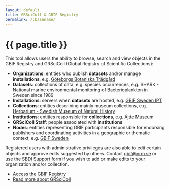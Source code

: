 ```yaml
---
layout: default
title: GRSciColl & GBIF Registry
permalink: /:basename/
---
```


# {{ page.title }}

This tool allows users the ability to browse, search and view objects in the GBIF Registry and GRSciColl (Global Registry of Scientific Collections):

- **Organizations**: entities who publish **datasets** and/or manage **installations**, e.g. [Göteborgs Botaniska Trädgård](https://registry.gbif.org/organization/605216c1-db1e-45f1-b788-0410dbf7be96)
- **Datasets**: collections of data, e.g. species occurrences, e.g. SHARK - National marine environmental monitoring of Bacterioplankton in Sweden since 1989
- **Installations**: servers when **datasets** are hosted, e.g. [GBIF Sweden IPT](https://registry.gbif.org/organization/4c415e40-1e21-11de-9e40-a0d6ecebb8bf)
- **Collections**: entities describing mainly museum collections, e.g. [Herbarium - Swedish Museum of Natural History](https://registry.gbif.org/organization/6ba9a8cc-513a-4a51-bf93-6f5de8040a96)
- **Institutions**: entities responsible for **collections**, e.g. [Ájtte Museum](https://registry.gbif.org/organization/c4c9ac9e-8d6b-4047-99aa-40e0bd8e8720)
- **GRSciColl Staff**: people associated with **institutions**
- **Nodes**: entities representing GBIF participants responsible for endorsing publishers and coordinating activities in a geographic or thematic context, e.g. [GBIF Sweden](https://registry.gbif.org/node/a0b3be64-6525-4387-ac67-a499950f92e1)

Registered users with administrative privileges are also able to edit certain objects and approve edits suggested by others. Contact [gbif@nrm.se](mailto:gbif@nrm.se) or use the [SBDI Support](https://docs.biodiversitydata.se/support/) form if you wish to add or make edits to your organization and/or collection.

- [Access the GBIF Registry](https://registry.gbif.org/)
- [Read more about GRSciColl](https://www.gbif.org/grscicoll)
